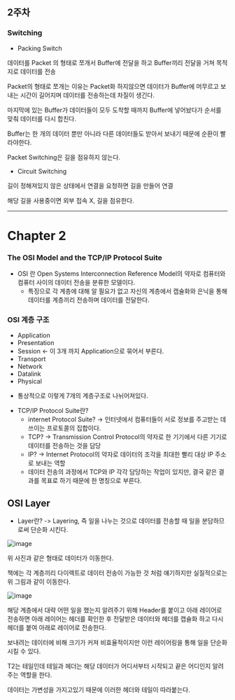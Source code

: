 ## 2주차

### Switching

- Packing Switch

데이터를 Packet 의 형태로 쪼개서 Buffer에 전달을 하고 Buffer끼리 전달을 거쳐 목적지로 데이터를 전송

Packet의 형태로 쪼개는 이유는 Packet화 하지않으면 데이터가 Buffer에 머무르고 보내는 시간이 길어지며 데이터를 전송하는데 차질이 생긴다.

마지막에 있는 Buffer가 데이터들이 모두 도착할 때까지 Buffer에 넣어놨다가 순서를 맞춰 데이터를 다시 합친다.

Buffer는 한 개의 데이터 뿐만 아니라 다른 데이터들도 받아서 보내기 때문에 순환이 빨라야한다.

Packet Switching은 길을 점유하지 않는다.

- Circuit Switching

길이 정해져있지 않은 상태에서 연결을 요청하면 길을 만들어 연결

해당 길을 사용중이면 외부 접속 X, 길을 점유한다.

----------------------------------

# Chapter 2

### The OSI Model and the TCP/IP Protocol Suite

- OSI 란 Open Systems Interconnection Reference Model의 약자로 컴퓨터와 컴퓨터 사이의 데이터 전송을 분류한 모델이다.
   * 특징으로 각 계층에 대해 알 필요가 없고 자신의 계층에서 캡슐화와 은닉을 통해 데이터를 계층끼리 전송하며 데이터를 전달한다.

### OSI 계층 구조

- Application
- Presentation
- Session <- 이 3개 까지 Application으로 묶어서 부른다.
- Transport
- Network
- Datalink
- Physical

* 통상적으로 이렇게 7개의 계층구조로 나뉘어져있다.
 
- TCP/IP Protocol Suite란?
   * internet Protocol Suite? -> 인터넷에서 컴퓨터들이 서로 정보를 주고받는 데 쓰이는 프로토콜의 집합이다.
   * TCP? -> Transmission Control Protocol의 약자로 한 기기에서 다른 기기로 데이터를 전송하는 것을 담당
   * IP? -> Internet Protocol의 약자로 데이터의 조각을 최대한 빨리 대상 IP 주소로 보내는 역할
   * 데이터 전송의 과정에서 TCP와 IP 각각 담당하는 작업이 있지만, 결국 같은 결과를 목표로 하기 때문에 한 명칭으로 부른다.
 
## OSI Layer

- Layer란? -> Layering, 즉 일을 나누는 것으로 데이터를 전송할 때 일을 분담하므로써 단순화 시킨다.

![image](https://github.com/Jaeboong/Study/assets/158824294/6b9061b4-2fa0-490e-9a40-1775d1deca08)

위 사진과 같은 형태로 데이터가 이동한다.

책에는 각 계층끼리 다이렉트로 데이터 전송이 가능한 것 처럼 얘기하지만 실질적으로는 위 그림과 같이 이동한다.

![image](https://github.com/Jaeboong/Study/assets/158824294/93c3adfb-b853-4c78-8da9-ff1dd45cb9fd)

해당 계층에서 대략 어떤 일을 했는지 알려주기 위해 Header를 붙이고 아래 레이어로 전송하면 아래 레이어는 헤더를 확인한 후 전달받은 데이터와 헤더를 캡슐화 하고 다시 헤더를 붙여 아래로 레이어로 전송한다.

보내려는 데이터에 비해 크기가 커져 비효율적이지만 이런 레이어링을 통해 일을 단순화 시킬 수 있다.

T2는 테일인데 테일과 헤더는 해당 데이터가 어디서부터 시작되고 끝은 어디인지 알려주는 역할을 한다.

데이터는 가변성을 가지고있기 때문에 이러한 헤더와 테일이 따라붙는다.

